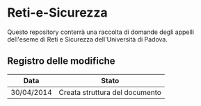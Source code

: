 Reti-e-Sicurezza
================

Questo repository conterrà una raccolta di domande degli appelli dell'eseme di Reti e Sicurezza dell'Università di Padova.


Registro delle modifiche
------------------------

Data         | Stato |
| -----------|:-------------:|
| 30/04/2014 | Creata struttura del documento |